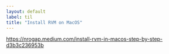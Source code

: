 ```yaml
---
layout: default
label: til
title: "Install RVM on MacOS"
---
```


https://nrogap.medium.com/install-rvm-in-macos-step-by-step-d3b3c236953b

